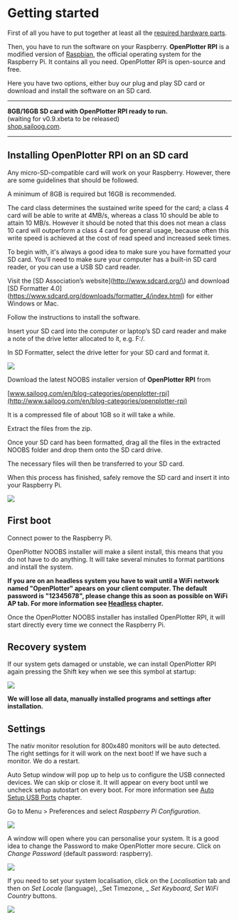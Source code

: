 # Getting started

First of all you have to put together at least all the [required hardware parts](what_do_you_need.md).

Then, you have to run the software on your Raspberry. **OpenPlotter RPI** is a modified version of [Raspbian](https://www.raspbian.org/), the official operating system for the Raspberry Pi. It contains all you need. OpenPlotter RPI is open-source and free.

Here you have two options, either buy our plug and play SD card or download and install the software on an SD card.

---

**8GB/16GB SD card with OpenPlotter RPI ready to run.**  
\(waiting for v0.9.xbeta to be released\)  
[shop.sailoog.com](http://shop.sailoog.com).

---

## Installing OpenPlotter RPI on an SD card

Any micro-SD-compatible card will work on your Raspberry. However, there are some guidelines that should be followed.

A minimum of 8GB is required but 16GB is recommended.

The card class determines the sustained write speed for the card; a class 4 card will be able to write at 4MB/s, whereas a class 10 should be able to attain 10 MB/s. However it should be noted that this does not mean a class 10 card will outperform a class 4 card for general usage, because often this write speed is achieved at the cost of read speed and increased seek times.

To begin with, it's always a good idea to make sure you have formatted your SD card. You'll need to make sure your computer has a built-in SD card reader, or you can use a USB SD card reader.

Visit the [SD Association’s website](http://www.sdcard.org/\) and download [SD Formatter 4.0]\(https://www.sdcard.org/downloads/formatter_4/index.html) for either Windows or Mac.

Follow the instructions to install the software.

Insert your SD card into the computer or laptop’s SD card reader and make a note of the drive letter allocated to it, e.g. F:/.

In SD Formatter, select the drive letter for your SD card and format it.

![](/assets/SD-Formatter.jpg)

Download the latest NOOBS installer version of **OpenPlotter RPI** from

[www.sailoog.com/en/blog-categories/openplotter-rpi](http://www.sailoog.com/en/blog-categories/openplotter-rpi)

It is a compressed file of about 1GB so it will take a while.

Extract the files from the zip.

Once your SD card has been formatted, drag all the files in the extracted NOOBS folder and drop them onto the SD card drive.

The necessary files will then be transferred to your SD card.

When this process has finished, safely remove the SD card and insert it into your Raspberry Pi.

![](boot1.png)

## First boot

Connect power to the Raspberry Pi.

OpenPlotter NOOBS installer will make a silent install, this means that you do not have to do anything. It will take several minutes to format partitions and install the system.

**If you are on an headless system you have to wait until a WiFi network named "OpenPlotter" apears on your client computer. The default password is "12345678", please change this as soon as possible on WiFi AP tab. For more information see **[**Headless**](/headless.md)** chapter.**

Once the OpenPlotter NOOBS installer has installed OpenPlotter RPI, it will start directly every time we connect the Raspberry Pi.

## Recovery system

If our system gets damaged or unstable, we can install OpenPlotter RPI again pressing the Shift key when we see this symbol at startup:

![](/assets/recovery.png)

**We will lose all data, manually installed programs and settings after installation.**

## Settings

The nativ monitor resolution for 800x480 monitors will be auto detected. The right settings for it will work on the next boot! If we have such a monitor. We do a restart.

Auto Setup window will pop up to help us to configure the USB connected devices. We can skip or close it. It will appear on every boot until we uncheck setup autostart on every boot. For more information see [Auto Setup USB Ports](/auto-setup-usb-ports.md) chapter.

Go to Menu > Preferences and select _Raspberry Pi Configuration_.

![](RPIsetup1.jpg)

A window will open where you can personalise your system. It is a good idea to change the Password to make OpenPlotter more secure. Click on _Change Password_ (default password: raspberry).

![](RPIsetup3.jpg)

If you need to set your system localisation, click on the _Localisation_ tab and then on _Set Locale_ (language), _Set Timezone, _ _Set Keyboard, Set WiFi Country_ buttons.

![](RPIsetup2.jpg)



